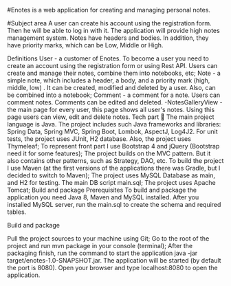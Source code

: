 #Enotes is a web application for creating and managing personal notes.

#Subject area
A user can create his account using the registration form. Then he will be able to log in with it. The application will provide high notes management system. Notes have headers and bodies. In addition, they have priority marks, which can be Low, Middle or High.

Definitions
User - a customer of Enotes. To become a user you need to create an account using the registration form or using Rest API. Users can create and manage their notes, combine them into notebooks, etc;
Note - a simple note, which includes a header, a body, and a priority mark (high, middle, low) . It can be created, modified and deleted by a user. Also, can be combined into a notebook;
Comment - a comment for a note. Users can comment notes. Comments can be edited and deleted. -NotesGalleryView - the main page for every user, this page shows all user's notes. Using this page users can view, edit and delete notes.
Tech part 🚠
The main project language is Java. The project includes such Java frameworks and libraries: Spring Data, Spring MVC, Spring Boot, Lombok, AspectJ, Log4J2. For unit tests, the project uses JUnit, H2 database. Also, the project uses Thymeleaf;
To represent front part I use Bootstrap 4 and jQuery (Bootstrap need it for some features);
The project builds on the MVC pattern. But it also contains other patterns, such as Strategy, DAO, etc.
To build the project I use Maven (at the first versions of the applications there was Gradle, but I decided to switch to Maven);
The project uses MySQL Database as main, and H2 for testing. The main DB script main.sql;
The project uses Apache Tomcat;
Build and package
Prerequisites
To build and package the application you need Java 8, Maven and MySQL installed.
After you installed MySQL server, run the main.sql to create the schema and required tables.

Build and package

Pull the project sources to your machine using Git;
Go to the root of the project and run mvn package in your console (terminal);
After the packaging finish, run the command to start the application java -jar target/enotes-1.0-SNAPSHOT.jar. The application will be started (by default the port is 8080). Open your browser and type localhost:8080 to open the application.
